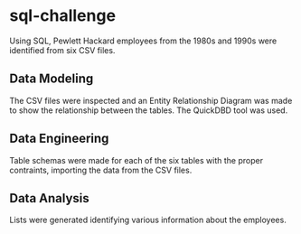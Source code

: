 # sql-challenge
Using SQL, Pewlett Hackard employees from the 1980s and 1990s were identified from six CSV files.

## Data Modeling
The CSV files were inspected and an Entity Relationship Diagram was made to show the relationship between the tables. The QuickDBD tool was used.

## Data Engineering  
Table schemas were made for each of the six tables with the proper contraints, importing the data from the CSV files.


## Data Analysis
Lists were generated identifying various information about the employees.